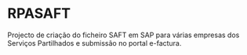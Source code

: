 # RPASAFT
Projecto de criação do ficheiro SAFT em SAP para várias empresas dos Serviços Partilhados e submissão no portal e-factura.
